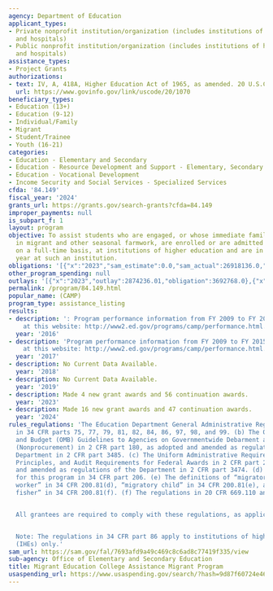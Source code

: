 ```yaml
---
agency: Department of Education
applicant_types:
- Private nonprofit institution/organization (includes institutions of higher education
  and hospitals)
- Public nonprofit institution/organization (includes institutions of higher education
  and hospitals)
assistance_types:
- Project Grants
authorizations:
- text: IV, A, 418A, Higher Education Act of 1965, as amended. 20 U.S.C. &sect; 1070d-2.
  url: https://www.govinfo.gov/link/uscode/20/1070
beneficiary_types:
- Education (13+)
- Education (9-12)
- Individual/Family
- Migrant
- Student/Trainee
- Youth (16-21)
categories:
- Education - Elementary and Secondary
- Education - Resource Development and Support - Elementary, Secondary Education
- Education - Vocational Development
- Income Security and Social Services - Specialized Services
cfda: '84.149'
fiscal_year: '2024'
grants_url: https://grants.gov/search-grants?cfda=84.149
improper_payments: null
is_subpart_f: 1
layout: program
objective: To assist students who are engaged, or whose immediate family is engaged,
  in migrant and other seasonal farmwork, are enrolled or are admitted for enrollment
  on a full-time basis, at institutions of higher education and are in the first academic
  year at such an institution.
obligations: '[{"x":"2023","sam_estimate":0.0,"sam_actual":26918136.0,"usa_spending_actual":26377405.51},{"x":"2024","sam_estimate":0.0,"sam_actual":28091076.0,"usa_spending_actual":27939009.01},{"x":"2025","sam_estimate":0.0,"sam_actual":32896192.0,"usa_spending_actual":-88771.61}]'
other_program_spending: null
outlays: '[{"x":"2023","outlay":2874236.01,"obligation":3692768.0},{"x":"2024","outlay":4067390.83,"obligation":7514596.0},{"x":"2025","outlay":0.0,"obligation":0.0}]'
permalink: /program/84.149.html
popular_name: (CAMP)
program_type: assistance_listing
results:
- description: ': Program performance information from FY 2009 to FY 2015 is available
    at this website: http://www2.ed.gov/programs/camp/performance.html.'
  year: '2016'
- description: 'Program performance information from FY 2009 to FY 2015 is available
    at this website: http://www2.ed.gov/programs/camp/performance.html.'
  year: '2017'
- description: No Current Data Available.
  year: '2018'
- description: No Current Data Available.
  year: '2019'
- description: Made 4 new grant awards and 56 continuation awards.
  year: '2023'
- description: Made 16 new grant awards and 47 continuation awards.
  year: '2024'
rules_regulations: 'The Education Department General Administrative Regulations (EDGAR)
  in 34 CFR parts 75, 77, 79, 81, 82, 84, 86, 97, 98, and 99. (b) The Office of Management
  and Budget (OMB) Guidelines to Agencies on Governmentwide Debarment and Suspension
  (Nonprocurement) in 2 CFR part 180, as adopted and amended as regulations of the
  Department in 2 CFR part 3485. (c) The Uniform Administrative Requirements, Cost
  Principles, and Audit Requirements for Federal Awards in 2 CFR part 200, as adopted
  and amended as regulations of the Department in 2 CFR part 3474. (d) The regulations
  for this program in 34 CFR part 206. (e) The definitions of “migratory agricultural
  worker” in 34 CFR 200.81(d), “migratory child” in 34 CFR 200.81(e), and “migratory
  fisher” in 34 CFR 200.81(f). (f) The regulations in 20 CFR 669.110 and 669.320.


  All grantees are required to comply with these regulations, as applicable.


  Note: The regulations in 34 CFR part 86 apply to institutions of higher education
  (IHEs) only.'
sam_url: https://sam.gov/fal/7693afd9a49c469c8c6ad8c77419f335/view
sub-agency: Office of Elementary and Secondary Education
title: Migrant Education College Assistance Migrant Program
usaspending_url: https://www.usaspending.gov/search/?hash=9d87f60724e460905bea33b2ec1c8f79
---
```

